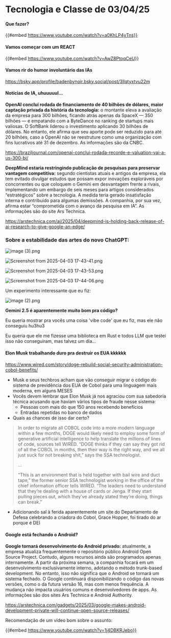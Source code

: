 # Tecnologia e Classe de 03/04/25

#### Que fazer?

{{#embed https://www.youtube.com/watch?v=a0KhLP4yTns}}

#### Vamos começar com um REACT

{{#embed https://www.youtube.com/watch?v=AwZ8PtoqCeU}}

#### Vamos rir do humor involuntário das IAs

<https://bsky.app/profile/badenbynoir.bsky.social/post/3llqtyxtvu22m>

#### Notícias de IA, uhuuuuul...

**OpenAI conclui rodada de financiamento de 40 bilhões de dólares, maior captação privada da história da tecnologia:**  o montante eleva a avaliação da empresa para 300 bilhões, ficando atrás  apenas da SpaceX — 350 bilhões — e empatando com a ByteDance no ranking  de startups mais valiosas. O SoftBank liderou o investimento aplicando  30 bilhões de dólares. No entanto, ele afirma que seu aporte pode ser  reduzido para até 20 bilhões, caso a OpenAI não se reestruture como uma  organização com fins lucrativos até 31 de dezembro. As informações são  da CNBC.

<https://braziljournal.com/openai-conclui-rodada-recorde-e-valuation-vai-a-us-300-bi/>

**DeepMind estaria restringindo publicação de pesquisas para preservar vantagem competitiva:**  segundo cientistas atuais e antigos da empresa, ela tem evitado  divulgar estudos que possam expor inovações exploráveis por concorrentes  ou que coloquem o Gemini em desvantagem frente a rivais, implementando  um embargo de seis meses para artigos considerados “estratégicos” sobre a  tecnologia. A medida teria gerado insatisfação interna e contribuído  para algumas demissões. A companhia, por sua vez, afirma estar  “comprometida com o avanço da pesquisa em IA”. As informações são do  site Ars Technica.

<https://arstechnica.com/ai/2025/04/deepmind-is-holding-back-release-of-ai-research-to-give-google-an-edge/>

### Sobre a estabilidade das artes do novo ChatGPT:

![image (3).png](./03_04_25/Screenshot%20from%202025-04-03%2017-33-34.png)

![Screenshot from 2025-04-03 17-43-41.png](./03_04_25/Screenshot%20from%202025-04-03%2017-43-41.png)

![Screenshot from 2025-04-03 17-43-53.png](./03_04_25/Screenshot%20from%202025-04-03%2017-43-53.png)

![Screenshot from 2025-04-03 17-44-06.png](./03_04_25/Screenshot%20from%202025-04-03%2017-44-06.png)

Um experimento interessante que eu fiz:

![image (2).png](./03_04_25/Screenshot%20from%202025-04-03%2017-31-56.png)

**Gemini 2.5 é aparentemente muito bom pra código?**

Eu queria mostrar pra vocês uma coisa 'vibe code' que eu fiz, mas ele não conseguiu hu3hu3

Eu queria que ele me fizesse uma biblioteca em Rust e todos LLM que testei isso não conseguiram, mas talvez um dia...

#### Elon Musk trabalhando duro pra destruir os EUA kkkkkk

####  

<https://www.wired.com/story/doge-rebuild-social-security-administration-cobol-benefits/>

- Musk e seus techbros acham que vão conseguir migrar o código do sistema de previdência dos EUA de Cobol para uma linguagem mais moderna, em alguns MESES
- Vocês devem lembrar que Elon Musk já nos agraciou com sua sabedoria técnica acusando que haviam vários tipos de fraude nesse sistema:
  - Pessoas com mais do que 150 anos recebendo benefícios
  - Entradas repetidas no banco de dados
- Quais as chances de isso dar certo?

> In order to migrate all COBOL code into a more modern language within a few months, DOGE would likely need to employ some form of generative artificial intelligence to help translate the millions of lines of code, sources tell WIRED. “DOGE thinks if they can say they got rid of all the COBOL in months, then their way is the right way, and we all just suck for not breaking shit,” says the SSA technologist.
>
> ...
>
> “This is an environment that is held together with  bail wire and duct tape,” the former senior SSA technologist working in  the office of the chief information officer tells WIRED. “The leaders  need to understand that they’re dealing with a house of cards or Jenga.  If they start pulling pieces out, which they’ve already stated they’re  doing, things can break.”

- Adicionando sal à ferida aparentemente um site do Departamento de Defesa celebrando a criadora do Cobol, Grace Hopper, foi tirado do ar porque é DEI

#### Google está fechando o Android?

**Google tornará desenvolvimento do Android privado:** atualmente, a empresa atualiza frequentemente o repositório público Android  Open Source Project. Contudo, alguns recursos ainda são programados  apenas internamente. A partir da próxima semana, a companhia focará em  um desenvolvimento exclusivamente interno, adotando o método trunk-based  development. No entanto, isso não significa que o Android  se tornará um sistema fechado. O Google continuará disponibilizando o  código das novas versões, como o da futura versão 16, mas com menos  frequência. A mudança não impacta usuários comuns e desenvolvedores de  apps. As informações são dos sites Ars Technica e Android Authority.       

<https://arstechnica.com/gadgets/2025/03/google-makes-android-development-private-will-continue-open-source-releases/>

Recomendação de um vídeo bom sobre o assunto:

{{#embed https://www.youtube.com/watch?v=1j4DBKRJebo}}
